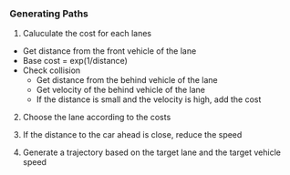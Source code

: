 ### Generating Paths

1. Caluculate the cost for each lanes
  * Get distance from the front vehicle of the lane
  * Base cost = exp(1/distance)
  * Check collision
    * Get distance from the behind vehicle of the lane
    * Get velocity of the behind vehicle of the lane
    * If the distance is small and the velocity is high, add the cost

2. Choose the lane according to the costs

3. If the distance to the car ahead is close, reduce the speed

4. Generate a trajectory based on the target lane and the target vehicle speed

